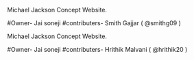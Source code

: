 Michael Jackson Concept Website. 

#Owner- 
  Jai soneji
#contributers-
  Smith Gajjar ( @smithg09 ) 
  
  
Michael Jackson Concept Website. 

#Owner- 
  Jai soneji
#contributers-
 Hrithik Malvani ( @hrithik20 ) 
  
